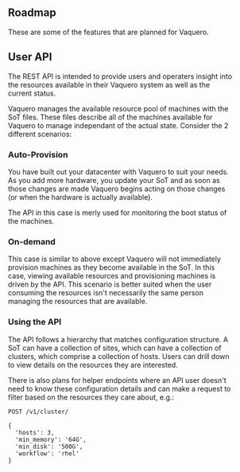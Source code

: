 <head>
            <meta charset="UTF-8">
            <!--[if IE]><meta http-equiv="X-UA-Compatible" content="IE=edge"><![endif]-->
            <meta name="viewport" content="width=device-width, initial-scale=1.0">
            <title>Vaquero Getting Started</title>
            <link rel="stylesheet" type="text/css" href="../doc.css">
            <link rel="stylesheet" href="https://fonts.googleapis.com/css?family=Open+Sans:300,300italic,400,400italic,600,600italic%7CNoto+Serif:400,400italic,700,700italic%7CDroid+Sans+Mono:400">
                      <link rel='shortcut icon' href='cow.png' type='image/x-icon'/ >
            <style>
                .markdown-body {
                    box-sizing: border-box;
                    min-width: 200px;
                    max-width: 1200px;
                    margin: 0 auto;
                    padding: 25px;
                }
            </style>
</head><article class="markdown-body">

# Roadmap

These are some of the features that are planned for Vaquero.


## User API

The REST API is intended to provide users and operaters insight into the resources available in their Vaquero system as well as the current status.

Vaquero manages the available resource pool of machines with the SoT files. These files describe all of the machines available for Vaquero to manage independant of the actual state. Consider the 2 different scenarios:

### Auto-Provision

You have built out your datacenter with Vaquero to suit your needs. As you add more hardware, you update your SoT and as soon as those changes are made Vaquero begins acting on those changes (or when the hardware is actually available).

The API in this case is merly used for monitoring the boot status of the machines.

### On-demand

This case is similar to above except Vaquero will not immediately provision machines as they become available in the SoT. In this case, viewing available resources and provisioning machines is driven by the API. This scenario is better suited when the user consuming the resources isn't necessarily the same person managing the resources that are available.


### Using the API

The API follows a hierarchy that matches configuration structure. A SoT can have a collection of sites, which can have a collection of clusters, which comprise a collection of hosts. Users can drill down to view details on the resources they are interested.

There is also plans for helper endpoints where an API user doesn't need to know these configuration details and can make a request to filter based on the resources they care about, e.g.:

```
POST /v1/cluster/

{
  'hosts': 3,
  'min_memory': '64G',
  'min_disk': '500G',
  'workflow': 'rhel'
}

```
